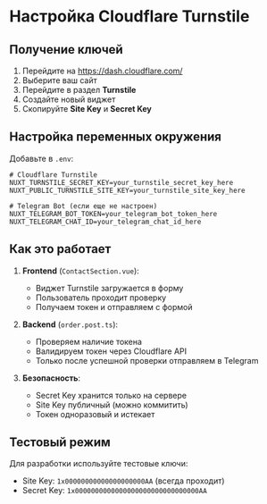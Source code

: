 # Настройка Cloudflare Turnstile

## Получение ключей

1. Перейдите на https://dash.cloudflare.com/
2. Выберите ваш сайт
3. Перейдите в раздел **Turnstile**
4. Создайте новый виджет
5. Скопируйте **Site Key** и **Secret Key**

## Настройка переменных окружения

Добавьте в `.env`:

```env
# Cloudflare Turnstile
NUXT_TURNSTILE_SECRET_KEY=your_turnstile_secret_key_here
NUXT_PUBLIC_TURNSTILE_SITE_KEY=your_turnstile_site_key_here

# Telegram Bot (если еще не настроен)
NUXT_TELEGRAM_BOT_TOKEN=your_telegram_bot_token_here
NUXT_TELEGRAM_CHAT_ID=your_telegram_chat_id_here
```

## Как это работает

1. **Frontend** (`ContactSection.vue`):

   - Виджет Turnstile загружается в форму
   - Пользователь проходит проверку
   - Получаем токен и отправляем с формой

2. **Backend** (`order.post.ts`):

   - Проверяем наличие токена
   - Валидируем токен через Cloudflare API
   - Только после успешной проверки отправляем в Telegram

3. **Безопасность**:
   - Secret Key хранится только на сервере
   - Site Key публичный (можно коммитить)
   - Токен одноразовый и истекает

## Тестовый режим

Для разработки используйте тестовые ключи:

- Site Key: `1x00000000000000000000AA` (всегда проходит)
- Secret Key: `1x0000000000000000000000000000000AA`
